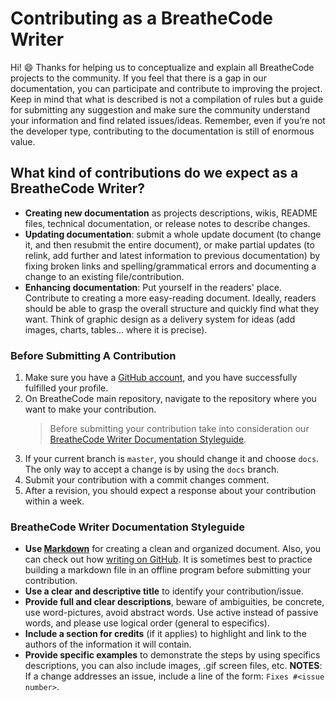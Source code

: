 
# Contributing as a BreatheCode Writer

Hi! :smile: Thanks for helping us to conceptualize and explain all BreatheCode projects to the community. If you feel that there is a gap in our documentation, you can participate and contribute to improving the project. Keep in mind that what is described is not a compilation of rules but a guide for submitting any suggestion and make sure the community understand your information and find related issues/ideas. Remember, even if you’re not the developer type, contributing to the documentation is still of enormous value.

## What kind of contributions do we expect as a BreatheCode Writer?

- **Creating new documentation** as projects descriptions, wikis, README files, technical documentation, or release notes to describe changes.
- **Updating documentation**: submit a whole update document (to change it, and then resubmit the entire document), or make partial updates (to relink, add further and latest information to previous documentation) by fixing broken links and spelling/grammatical errors and documenting a change to an existing file/contribution.
- **Enhancing documentation**: Put yourself in the readers' place. Contribute to creating a more easy-reading document. Ideally, readers should be able to grasp the overall structure and quickly find what they want. Think of graphic design as a delivery system for ideas (add images, charts, tables... where it is precise).

### Before Submitting A Contribution

1. Make sure you have a [GitHub account](https://github.com/signup/free), and you have successfully fulfilled your profile.
2. On BreatheCode main repository, navigate to the repository where you want to make your contribution.
	> Before submitting your contribution take into consideration our [BreatheCode Writer Documentation Styleguide](###breathecode-writter-documentation-styleguide).
3. If your current branch is `master`, you should change it and choose `docs`. The only way to accept a change is by using the `docs` branch.
4. Submit your contribution with a commit changes comment.
5. After a revision, you should expect a response about your contribution within a week.

### BreatheCode Writer Documentation Styleguide

- **Use [Markdown](https://www.markdownguide.org/)** for creating a clean and organized document. Also, you can check out how [writing on GitHub](https://help.github.com/categories/writing-on-github/). It is sometimes best to practice building a markdown file in an offline program before submitting your contribution.
-   **Use a clear and descriptive title**  to  identify your contribution/issue.
-   **Provide full and clear descriptions**, beware of ambiguities, be concrete, use word-pictures, avoid abstract words. Use active instead of passive words, and please use logical order (general to especifics).
-   **Include a section for credits** (if it applies) to highlight and link to the authors of the information it will contain.
-   **Provide specific examples** to demonstrate the steps by using specifics descriptions, you can also include images, .gif screen files, etc.
**NOTES**:
If a change addresses an issue, include a line of the form: `Fixes #<issue number>`.
